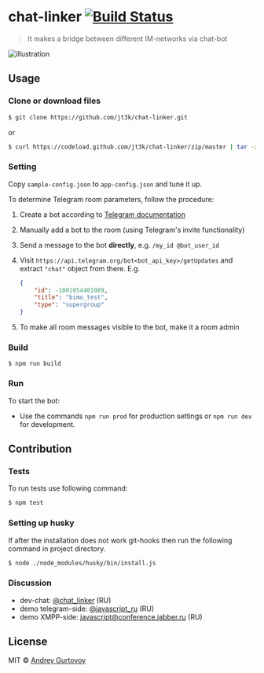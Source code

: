 # chat-linker [![Build Status](https://travis-ci.org/jt3k/chat-linker.svg?branch=master)](https://travis-ci.org/jt3k/chat-linker)

> It makes a bridge between different IM-networks via chat-bot

![illustration](https://cdn.rawgit.com/jt3k/chat-linker/master/illustration-sketch.svg)

## Usage

### Clone or download files

```sh
$ git clone https://github.com/jt3k/chat-linker.git
```

or

```sh
$ curl https://codeload.github.com/jt3k/chat-linker/zip/master | tar -xf- -C /path/to/save
```


### Setting
Copy `sample-config.json` to `app-config.json` and tune it up.

To determine Telegram room parameters, follow the procedure:

1. Create a bot according to [Telegram documentation][bots-docs]
2. Manually add a bot to the room (using Telegram's invite functionality)
3. Send a message to the bot **directly**, e.g. `/my_id @bot_user_id`
4. Visit `https://api.telegram.org/bot<bot_api_key>/getUpdates` and extract
   `"chat"` object from there. E.g.

   ```json
   {
       "id": -1001054401089,
       "title": "bimo_test",
       "type": "supergroup"
   }
   ```
5. To make all room messages visible to the bot, make it a room admin

### Build

```console
$ npm run build
```

### Run

To start the bot:

+ Use the commands `npm run prod` for production settings or `npm run dev` for development.

## Contribution

### Tests

To run tests use following command:

```sh
$ npm test

```

### Setting up husky

If after the installation does not work git-hooks then run the following command in project directory.

```sh
$ node ./node_modules/husky/bin/install.js
```

### Discussion

- dev-chat: [@chat_linker](https://t.me/chat_linker) (RU)
- demo telegram-side: [@javascript_ru](https://t.me/javascript_ru) (RU)
- demo XMPP-side: [javascript@conference.jabber.ru](xmpp://javascript@conference.jabber.ru?join) (RU)


[bots-docs]: https://core.telegram.org/bots#3-how-do-i-create-a-bot


## License

MIT © [Andrey Gurtovoy](https://github.com/jt3k)
